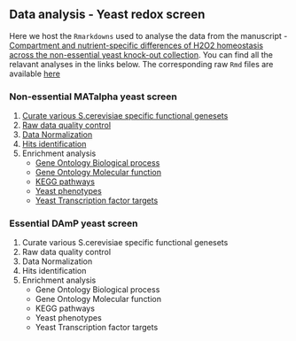 ## Data analysis - Yeast redox screen


Here we host the `Rmarkdowns` used to analyse the data from the manuscript - [Compartment and nutrient-specific differences of H2O2 homeostasis across the non-essential yeast knock-out collection](www.google.com). You can find all the relavant analyses in the links below. The corresponding raw `Rmd` files are available [here](https://github.com/ashwini-kr-sharma/redox-yeast-screen/)

### Non-essential MATalpha yeast screen

1. [Curate various S.cerevisiae specific functional genesets](/Nonessential_MATa_screen/src/00_createYeastGenesets.html)
2. [Raw data quality control](01_rawDataQualityControl.html)
3. [Data Normalization](02_rawDataNomalization.html)
4. [Hits identification](03_hitsIdentification.html)
5. Enrichment analysis
    - [Gene Ontology Biological process](04_enrichmentAnalysis_GOBP.html)
    - [Gene Ontology Molecular function](04_enrichmentAnalysis_GOMF.html)
    - [KEGG pathways](04_enrichmentAnalysis_KEEG.html)
    - [Yeast phenotypes](04_enrichmentAnalysis_Phenotypes.html)
    - [Yeast Transcription factor targets](04_enrichmentAnalysis_TFtargets.html)


### Essential DAmP yeast screen

1. Curate various S.cerevisiae specific functional genesets
2. Raw data quality control
3. Data Normalization
4. Hits identification
5. Enrichment analysis
    - Gene Ontology Biological process
    - Gene Ontology Molecular function
    - KEGG pathways
    - Yeast phenotypes
    - Yeast Transcription factor targets
